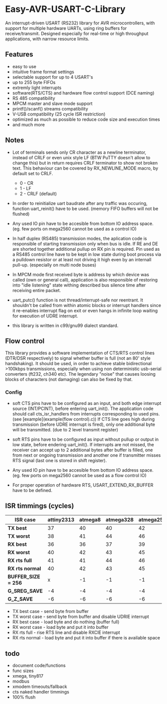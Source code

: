 # Easy-AVR-USART-C-Library
An interrupt-driven USART (RS232) library for AVR microcontrollers, with support for multiple hardware UARTs, using ring
buffers for receive/transmit. Designed especially for real-time or high throughput applications, with narrow resource limits.

## Features
- easy to use
- intuitive frame format settings
- selectable support for up to 4 USART's
- up to 255 byte FIFOs
- extremly light interrupts 
- software(RTS/CTS) and hardware flow control support (DCE naming)
- RS 485 compatibility
- MPCM master and slave mode support
- printf()/scanf() streams compatibility
- V-USB compatibility (25 cycle ISR restriction)
- optimized as much as possible to reduce code size and execution times
- and much more

## Notes
- Lot of terminals sends only CR character as a newline terminator, instead of CRLF or even unix style LF
(BTW PuTTY doesn't allow to change this) but in return requires CRLF terminator to show not broken text.
This behaviour can be covered by RX_NEWLINE_MODE macro, by default set to CRLF.

	- 0 - CR
	- 1 - LF
	- 2 - CRLF (default)

- In order to reinitialize uart baudrate after any traffic was occuring, function uart_reinit() have to be used. (memory FIFO buffers will not be flushed)

- Any used IO pin have to be accesible from bottom IO address space. (eg. few ports on mega2560 cannot be used as a control IO) 

- In half duplex (RS485) transmission modes, the aplication code is responsible of starting transmission only when bus is idle.
If RE and DE are shorted together additional pullup on RX pin is required.
Pin used as a RS485 control line have to be kept in low state during boot process via a pulldown resistor or at least not driving it high even by an internall pull-up. (especially on multi node buses)

- In MPCM mode first received byte is address by which device was called (own or general call), application is also responsible of restoring into "idle listening" state withing described bus silence time after receiving entire packet.

- uart_putc() function is not thread/interrupt-safe nor reentrant. It shouldn't be called from within atomic blocks or interrupt handlers since it re-enables interrupt flag on exit or even hangs in infinite loop waiting for execution of UDRE interrupt.

- this library is written in c99/gnu99 dialect standard.

## Flow control

This library provides a software implementation of CTS/RTS control lines (DTR/DSR respectively) to signal whether buffer is full (not an 80' style handshaking).
It should be used, in order to achieve stable bidirectional >100kbps transmissions, especially when using non deterministic usb-serial converters (ft232, ch340 etc).
The legendary "noise" that causes loosing blocks of characters (not damaging) can also be fixed by that.

### Config
- soft CTS pins have to be configured as an input, and both edge interrupt source (INT/PCINT), before entering uart_init().
The application code should call cts_isr_handlers from interrupts corresponding to used pins. (see [example](example(flow control).c))
If CTS line goes high during transmission (before UDRE interrupt is fired), only one additional byte will be transmitted. (due to 2 level transmit register)

- soft RTS pins have to be configured as input without pullup or output in low state, before endering uart_init().
If interrupts are not missed, the receiver can accept up to 2 additional bytes after buffer is filled, one from next or ongoing transmission 
and another one if transmitter misses RTS signal (last one is stored in shift register).

- Any used IO pin have to be accesible from bottom IO address space. (eg. few ports on mega2560 cannot be used as a flow control IO) 

- For proper operation of hardware RTS, USART_EXTEND_RX_BUFFER have to be defined.

## ISR timmings (cycles)

| ISR case | attiny2313 | atmega8 | atmega328 | atmega2560 | lgt8f88A | 
| --- | --- | --- | --- | --- | --- |
| **TX best** | 37 | 40 | 40 | 42 | 30 |
| **TX worst** | 38 | 41 | 44 | 46 | 35 |
| **RX best** | 36 | 36 | 37 | 39 | 27 |
| **RX worst** | 40 | 42 | 43 | 45 | 32 |
| **RX rts full** | 41 | 41 | 44 | 46 | 32 |
| **RX rts normal** | 40 | 42 | 43 | 45 | 32 |
| **BUFFER_SIZE = 256** | x | -1 | -1 | -1 | -1 |
| **G_SREG_SAVE** | -4 | -4 | -4 | -4 | -2 |
| **G_Z_SAVE** | -6 | -6 | -6 | -6 | -2 |

- TX best case - send byte from buffer
- TX worst case - send byte from buffer and disable UDRIE interrupt
- RX best case - load byte and do nothing (buffer full)
- RX worst case - load byte and put it into buffer
- RX rts full - rise RTS line and disable RXCIE interrupt
- RX rts normal - load byte and put it into buffer if there is available space

## todo
- document code/functions
- func sizes
- xmega, tiny817
- modbus
- xmodem timeouts/fallback
- cts naked handler timmings
- 100% flush